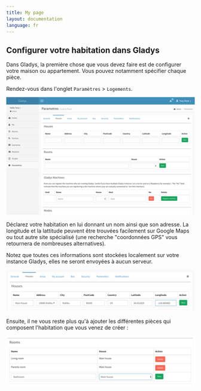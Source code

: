 ```yaml
---
title: My page
layout: documentation
language: fr
---
```


## Configurer votre habitation dans Gladys

Dans Gladys, la première chose que vous devez faire est de configurer votre maison ou appartement. Vous pouvez notamment spécifier chaque pièce.

Rendez-vous dans l'onglet `Paramètres` > `Logements`.

<img alt="Gladys house" src="/assets/images/documentation/configure-house/house-1.png" class="img-responsive"/>

Déclarez votre habitation en lui donnant un nom ainsi que son adresse. La longitude et la lattitude peuvent être trouvées facilement sur Google Maps ou tout autre site spécialisé (une recherche "coordonnées GPS" vous retournera de nombreuses alternatives).

Notez que toutes ces informations sont stockées localement sur votre instance Gladys, elles ne seront envoyées à aucun serveur.

<img alt="Gladys house" src="/assets/images/documentation/configure-house/house-2.png" class="img-responsive"/>

Ensuite, il ne vous reste plus qu'à ajouter les différentes pièces qui composent l'habitation que vous venez de créer :

<img alt="Gladys house" src="/assets/images/documentation/configure-house/house-3.png" class="img-responsive"/>